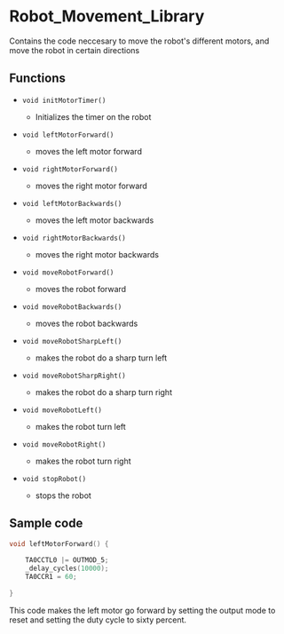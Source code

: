 # Robot_Movement_Library

Contains the code neccesary to move the robot's different motors, and move the robot in certain directions

## Functions

- `void initMotorTimer()`
    - Initializes the timer on the robot

- `void leftMotorForward()`
    - moves the left motor forward

- `void rightMotorForward()`
   - moves the right motor forward

- `void leftMotorBackwards()`
    - moves the left motor backwards

- `void rightMotorBackwards()`
    - moves the right motor backwards

- `void moveRobotForward()`
    - moves the robot forward

- `void moveRobotBackwards()`
    - moves the robot backwards

- `void moveRobotSharpLeft()`
    - makes the robot do a sharp turn left

- `void moveRobotSharpRight()`
    - makes the robot do a sharp turn right

- `void moveRobotLeft()`
    - makes the robot turn left

- `void moveRobotRight()`
    - makes the robot turn right

- `void stopRobot()`
    - stops the robot

## Sample code

```c
void leftMotorForward() {
    
    TA0CCTL0 |= OUTMOD_5;
    _delay_cycles(10000);
    TA0CCR1 = 60;
    
}
```
This code makes the left motor go forward by setting the output mode to reset and setting the duty cycle
to sixty percent.
